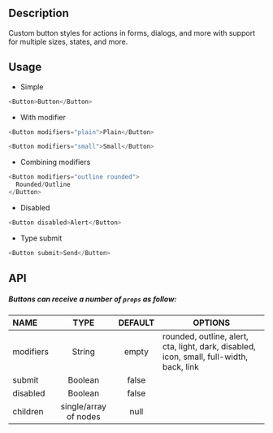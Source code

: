 
## Description

Custom button styles for actions in forms, dialogs, and more with support for multiple sizes, states, and more.

## Usage

* Simple

```js
<Button>Button</Button>
```

* With modifier

```js
<Button modifiers="plain">Plain</Button>

<Button modifiers="small">Small</Button>
```

* Combining modifiers

```js
<Button modifiers="outline rounded">
  Rounded/Outline
</Button>
```

* Disabled

```js
<Button disabled>Alert</Button>
```

* Type submit

```js
<Button submit>Send</Button>
```

## API

##### Buttons can receive a number of `props` as follow:


| NAME   | TYPE | DEFAULT | OPTIONS |
| :---  | :---:  | :---: | ------- |
| modifiers | String | empty | rounded, outline, alert, cta, light, dark, disabled, icon, small, full-width, back, link |
| submit | Boolean | false | 
| disabled | Boolean | false | 
| children | single/array of nodes | null | 
